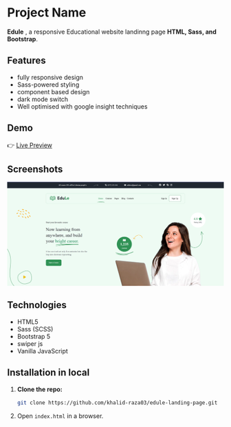 # Project Name

**Edule** , a responsive Educational website landinng page **HTML, Sass, and Bootstrap**.

## Features

- fully responsive design
- Sass-powered styling
- component based design
- dark mode switch
- Well optimised with google insight techniques

## Demo

👉 [Live Preview](https://khalid-raza03.github.io/Edule-An-educational-website-template-/)

## Screenshots

![Project Screenshot](./src/images/edule-ss-1.png)

## Technologies

- HTML5
- Sass (SCSS)
- Bootstrap 5
- swiper js
- Vanilla JavaScript

## Installation in local

1. **Clone the repo:**

   ```bash
   git clone https://github.com/khalid-raza03/edule-landing-page.git
   ```

2. Open `index.html` in a browser.
